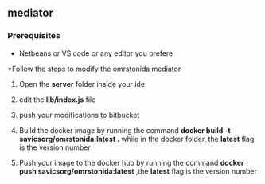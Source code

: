 ## mediator ##

### Prerequisites ###
* Netbeans or VS code or any editor you prefere



*Follow the steps to modify the omrstonida mediator

1. Open the **server** folder inside your ide

2. edit the **lib/index.js** file

3. push your modifications to bitbucket

4. Build the docker image by running the command  **docker build -t  savicsorg/omrstonida:latest .**  while in the docker folder, the **latest** flag is the version number

5. Push your image to the docker hub by running the command **docker push savicsorg/omrstonida:latest** ,the **latest** flag is the version number

